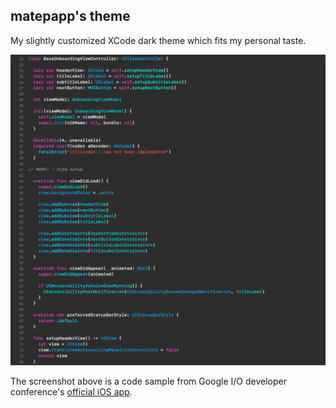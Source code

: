 ## matepapp's theme

My slightly customized XCode dark theme which fits my personal taste.

![](./screenshot.png)

The screenshot above is a code sample from Google I/O developer conference's [official iOS app](https://github.com/google/iosched-ios).
